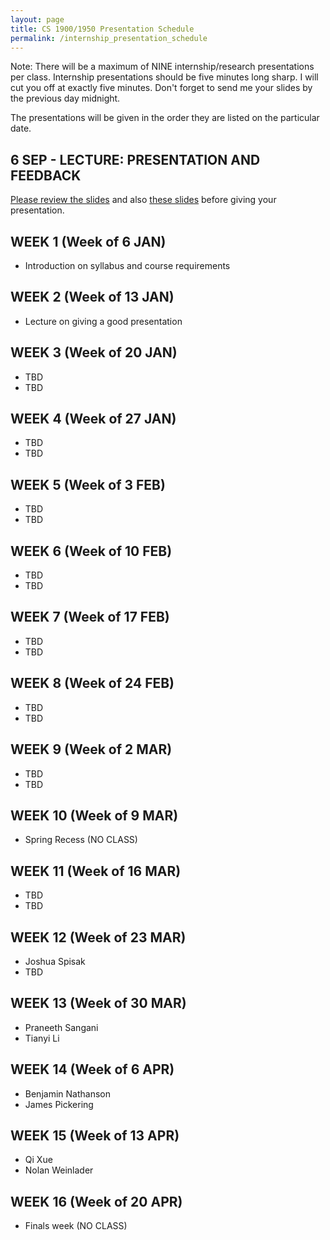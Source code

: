 ```yaml
---
layout: page
title: CS 1900/1950 Presentation Schedule
permalink: /internship_presentation_schedule
---
```


Note: There will be a maximum of NINE internship/research presentations per class. Internship presentations should be five minutes long sharp.  I will cut you off at exactly five minutes.  Don't forget to send me your slides by the previous day midnight.

The presentations will be given in the order they are listed on the particular date.

## 6 SEP - LECTURE: PRESENTATION AND FEEDBACK

[Please review the slides]({{site.baseurl}}/lectures/Capstone_Lecture4_Presentations.pdf) and also [these slides]({{site.baseurl}}/lectures/Capstone_Lecture5_Supplemental.pdf) before giving your presentation.

## WEEK 1 (Week of 6 JAN)

* Introduction on syllabus and course requirements

## WEEK 2 (Week of 13 JAN)

* Lecture on giving a good presentation

## WEEK 3 (Week of 20 JAN)
  
* TBD
* TBD

## WEEK 4 (Week of 27 JAN)

* TBD
* TBD

## WEEK 5 (Week of 3 FEB)

* TBD
* TBD

## WEEK 6 (Week of 10 FEB)

* TBD
* TBD

## WEEK 7 (Week of 17 FEB)

* TBD
* TBD

## WEEK 8 (Week of 24 FEB)

* TBD
* TBD

## WEEK 9 (Week of 2 MAR)

* TBD
* TBD

## WEEK 10 (Week of 9 MAR)

* Spring Recess (NO CLASS)

## WEEK 11 (Week of 16 MAR)

* TBD
* TBD

## WEEK 12 (Week of 23 MAR)

* Joshua Spisak
* TBD

## WEEK 13 (Week of 30 MAR)

* Praneeth Sangani
* Tianyi Li

## WEEK 14 (Week of 6 APR)

* Benjamin Nathanson
* James Pickering

## WEEK 15 (Week of 13 APR)

* Qi Xue
* Nolan Weinlader

## WEEK 16 (Week of 20 APR)

* Finals week (NO CLASS)
